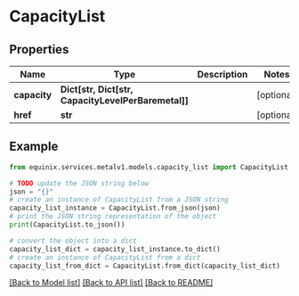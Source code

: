 # CapacityList


## Properties

Name | Type | Description | Notes
------------ | ------------- | ------------- | -------------
**capacity** | **Dict[str, Dict[str, CapacityLevelPerBaremetal]]** |  | [optional] 
**href** | **str** |  | [optional] 

## Example

```python
from equinix.services.metalv1.models.capacity_list import CapacityList

# TODO update the JSON string below
json = "{}"
# create an instance of CapacityList from a JSON string
capacity_list_instance = CapacityList.from_json(json)
# print the JSON string representation of the object
print(CapacityList.to_json())

# convert the object into a dict
capacity_list_dict = capacity_list_instance.to_dict()
# create an instance of CapacityList from a dict
capacity_list_from_dict = CapacityList.from_dict(capacity_list_dict)
```
[[Back to Model list]](../README.md#documentation-for-models) [[Back to API list]](../README.md#documentation-for-api-endpoints) [[Back to README]](../README.md)


